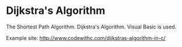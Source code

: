 # Dijkstra's Algorithm
The Shortest Path Algorithm. Dijkstra's Algorithm.
Visual Basic is used.

Example site: http://www.codewithc.com/dijkstras-algorithm-in-c/
